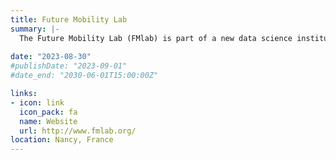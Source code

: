 ```yaml
---
title: Future Mobility Lab
summary: |-
  The Future Mobility Lab (FMlab) is part of a new data science institute launched in January 2019 by the University of Technology Sydney, as part of the Faculty of Engineering and Information Technology. The research laboratory focuses on the development of advanced data-driven models to address real-world challenges such as traffic congestion, livability in smart cities, mobility fluidity, and the transition to new emerging modes of transport such as connected and autonomous vehicles, on-demand transportation, vehicle-to-vehicle and vehicle-to-infrastructure communications.
  
date: "2023-08-30"
#publishDate: "2023-09-01"
#date_end: "2030-06-01T15:00:00Z"

links:
- icon: link
  icon_pack: fa
  name: Website
  url: http://www.fmlab.org/
location: Nancy, France
---
```




